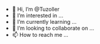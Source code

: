 - 👋 Hi, I’m @Tuzoller
- 👀 I’m interested in ...
- 🌱 I’m currently learning ...
- 💞️ I’m looking to collaborate on ...
- 📫 How to reach me ...

<!---
Tuzoller/Tuzoller is a ✨ special ✨ repository because its `README.md` (this file) appears on your GitHub profile.
You can click the Preview link to take a look at your changes.
--->
